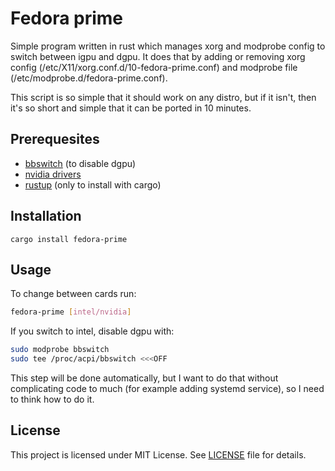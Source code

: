 # Fedora prime

Simple program written in rust which manages xorg and modprobe config to switch
between igpu and dgpu. It does that by adding or removing xorg config
(/etc/X11/xorg.conf.d/10-fedora-prime.conf) and modprobe file
(/etc/modprobe.d/fedora-prime.conf).

This script is so simple that it should work on any distro, but if it isn't, 
then it's so short and simple that it can be ported in 10 minutes.

## Prerequesites

- [bbswitch](https://github.com/Bumblebee-Project/bbswitch) (to disable dgpu)
- [nvidia drivers](https://rpmfusion.org/Howto/NVIDIA)
- [rustup](https://rustup.rs/) (only to install with cargo)

## Installation

```
cargo install fedora-prime
```

## Usage

To change between cards run:

```sh
fedora-prime [intel/nvidia]
```

If you switch to intel, disable dgpu with:

```sh
sudo modprobe bbswitch
sudo tee /proc/acpi/bbswitch <<<OFF
```

This step will be done automatically, but I want to do that without complicating
code to much (for example adding systemd service), so I need to think how to do
it.

## License

This project is licensed under MIT License. See [LICENSE](LICENSE) file for
details.
